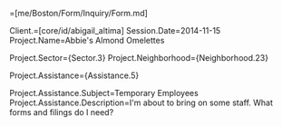 =[me/Boston/Form/Inquiry/Form.md]


Client.=[core/id/abigail_altima]
Session.Date=2014-11-15
Project.Name=Abbie's Almond Omelettes

Project.Sector={Sector.3}
Project.Neighborhood={Neighborhood.23}

Project.Assistance={Assistance.5}
  
Project.Assistance.Subject=Temporary Employees
Project.Assistance.Description=I'm about to bring on some staff.  What forms and filings do I need?